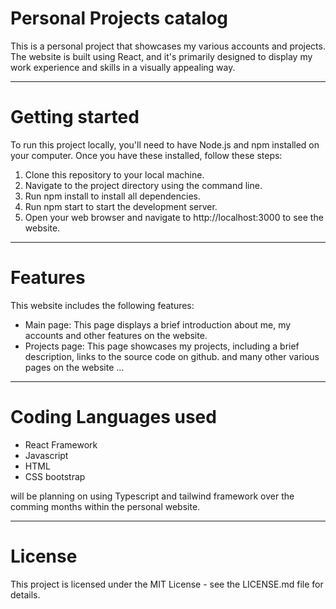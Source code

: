 # Personal Projects catalog 

This is a personal project that showcases my various accounts and projects. The website is built using React, and it's primarily designed to display my work experience and skills in a visually appealing way.

-------
# Getting started

To run this project locally, you'll need to have Node.js and npm installed on your computer. Once you have these installed, follow these steps:

1. Clone this repository to your local machine.
2. Navigate to the project directory using the command line.
3. Run npm install to install all dependencies.
4. Run npm start to start the development server.
5. Open your web browser and navigate to http://localhost:3000 to see the website.
-----

# Features

This website includes the following features:

- Main page: This page displays a brief introduction about me, my accounts and other features on the website.
- Projects page: This page showcases my projects, including a brief description, links to the source code on github.
and many other various pages on the website ...

-----

# Coding Languages used

- React Framework
- Javascript
- HTML
- CSS bootstrap

will be planning on using Typescript and tailwind framework over the comming months within the personal website.

--------

# License

This project is licensed under the MIT License - see the LICENSE.md file for details.
